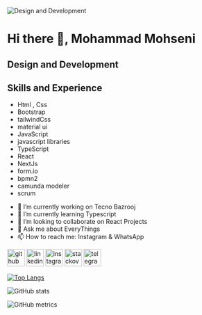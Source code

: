 ![Design and Development ](https://media-exp1.licdn.com/dms/image/C4D16AQF4E_M0lCL8xQ/profile-displaybackgroundimage-shrink_200_800/0/1641749436816?e=1650499200&v=beta&t=UCRS4mxmK9oE_MHj-Bxoqyi5RDIut14f_A7jKPgHmAM)

# Hi there 👋, Mohammad Mohseni
## Design and Development 

## Skills and Experience
* Html , Css
* Bootstrap
* tailwindCss
* material ui
* JavaScript
* javascript libraries
* TypeScript
* React
* NextJs
* form.io
* bpmn2
* camunda modeler
* scrum

- 🔭 I’m currently working on Tecno Bazrooj 
- 🌱 I’m currently learning Typescript 
- 👯 I’m looking to collaborate on React Projects 
- 💬 Ask me about EveryThings 
- 📫 How to reach me: Instagram & WhatsApp 


[<img src='https://cdn.jsdelivr.net/npm/simple-icons@3.0.1/icons/github.svg' alt='github' height='40'>](https://github.com/mohammad468)  [<img src='https://cdn.jsdelivr.net/npm/simple-icons@3.0.1/icons/linkedin.svg' alt='linkedin' height='40'>](https://www.linkedin.com/in/mohammad-mohseni-398b4822a/)  [<img src='https://cdn.jsdelivr.net/npm/simple-icons@3.0.1/icons/instagram.svg' alt='instagram' height='40'>](https://www.instagram.com/mohammad.mohseni468/)  [<img src='https://cdn.jsdelivr.net/npm/simple-icons@3.0.1/icons/stackoverflow.svg' alt='stackoverflow' height='40'>](https://stackoverflow.com/users/17343167/mohammad-mohseni)  [<img src='https://cdn.jsdelivr.net/npm/simple-icons@3.0.1/icons/telegram.svg' alt='telegram' height='40'>](https://t.me/muhammad_mohseni)  

[![Top Langs](https://github-readme-stats.vercel.app/api/top-langs/?username=mohammad468)](https://github.com/anuraghazra/github-readme-stats)

![GitHub stats](https://github-readme-stats.vercel.app/api?username=mohammad468&show_icons=true&count_private=true)  

![GitHub metrics](https://metrics.lecoq.io/mohammad468)  

